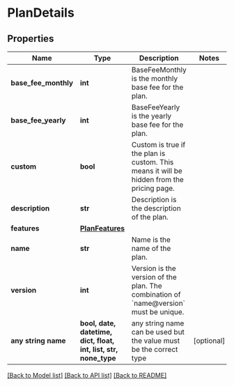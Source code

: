 # PlanDetails


## Properties
Name | Type | Description | Notes
------------ | ------------- | ------------- | -------------
**base_fee_monthly** | **int** | BaseFeeMonthly is the monthly base fee for the plan. | 
**base_fee_yearly** | **int** | BaseFeeYearly is the yearly base fee for the plan. | 
**custom** | **bool** | Custom is true if the plan is custom. This means it will be hidden from the pricing page. | 
**description** | **str** | Description is the description of the plan. | 
**features** | [**PlanFeatures**](PlanFeatures.md) |  | 
**name** | **str** | Name is the name of the plan. | 
**version** | **int** | Version is the version of the plan. The combination of &#x60;name@version&#x60; must be unique. | 
**any string name** | **bool, date, datetime, dict, float, int, list, str, none_type** | any string name can be used but the value must be the correct type | [optional]

[[Back to Model list]](../README.md#documentation-for-models) [[Back to API list]](../README.md#documentation-for-api-endpoints) [[Back to README]](../README.md)



